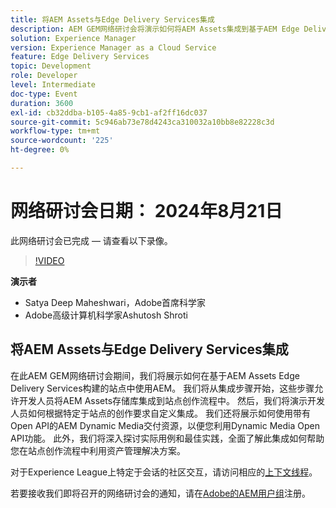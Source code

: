```yaml
---
title: 将AEM Assets与Edge Delivery Services集成
description: AEM GEM网络研讨会将演示如何将AEM Assets集成到基于AEM Edge Delivery Services构建的站点中、如何自定义集成、使用带Open API的AEM Dynamic Media交付资源以及探索实际用例和最佳实践。
solution: Experience Manager
version: Experience Manager as a Cloud Service
feature: Edge Delivery Services
topic: Development
role: Developer
level: Intermediate
doc-type: Event
duration: 3600
exl-id: cb32ddba-b105-4a85-9cb1-af2ff16dc037
source-git-commit: 5c946ab73e78d4243ca310032a10bb8e82228c3d
workflow-type: tm+mt
source-wordcount: '225'
ht-degree: 0%

---
```



# 网络研讨会日期： 2024年8月21日

此网络研讨会已完成 — 请查看以下录像。

>[!VIDEO](https://video.tv.adobe.com/v/3433046/?quality=12&learn=on)

**演示者**

* Satya Deep Maheshwari，Adobe首席科学家
* Adobe高级计算机科学家Ashutosh Shroti

## 将AEM Assets与Edge Delivery Services集成

在此AEM GEM网络研讨会期间，我们将展示如何在基于AEM Assets Edge Delivery Services构建的站点中使用AEM。  我们将从集成步骤开始，这些步骤允许开发人员将AEM Assets存储库集成到站点创作流程中。 然后，我们将演示开发人员如何根据特定于站点的创作要求自定义集成。 我们还将展示如何使用带有Open API的AEM Dynamic Media交付资源，以便您利用Dynamic Media Open API功能。 此外，我们将深入探讨实际用例和最佳实践，全面了解此集成如何帮助您在站点创作流程中利用资产管理解决方案。

对于Experience League上特定于会话的社区交互，请访问相应的[上下文线程](https://adobe.ly/3LSCVfX)。

若要接收我们即将召开的网络研讨会的通知，请在[Adobe的AEM用户组](https://aem-augs.adobe.com/)注册。
